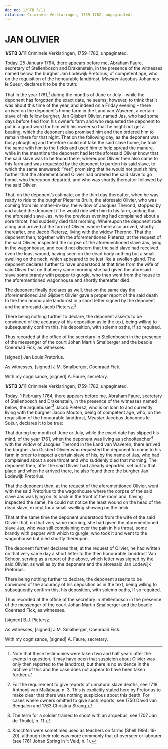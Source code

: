 ```yaml
---
doc_no: 1/STB 3/11
citation: Criminele Verklaringen, 1759-1782, unpaginated.
---
```


# JAN OLIVIER

**1/STB 3/11** Criminele Verklaringen, 1759-1782, unpaginated.

Today, 25 January 1764, there appears before me, Abraham Faure, secretary of Stellenbosch and Drakenstein, in the presence of the witnesses named below, the burgher Jan Lodewijk Pretorius, of competent age, who, on the requisition of the honourable landdrost, *Meester* Jacobus Johannes le Suëur, declares it to be the truth:

That in the year 1761,[^1] during the months of June or July – while the deponent has forgotten the exact date, he seems, however, to think that it was about this time of the year, and indeed on a Friday evening – there arrived on the deponent’s home farm in the Land van Waveren, a certain slave of his fellow burgher, Jan Gijsbert Olivier, named Jas, who had some days before fled from his owner’s farm and who requested the deponent to put in a good word for him with his owner so that he might not get a beating, which the deponent also promised him and then ordered him to remain there for that night. That on the following day, as the deponent was busy ploughing and therefore could not take the said slave home, he took the same with him to the fields and used him to help spread the manure, while in the meantime the deponent had let the aforesaid Olivier know that the said slave was to be found there, whereupon Olivier then also came to this farm and was requested by the deponent to pardon his said slave, to which the same answered: “Yes”, promising that he would not punish him; further that the aforementioned Olivier had ordered the said slave to go home, who thereupon departed, and who was shortly thereafter followed by the said Olivier.

That, on the deponent’s estimate, on the third day thereafter, when he was ready to ride to the burgher Pieter te Bruin, the aforesaid Olivier, who was coming from his mother-in-law, the widow of Jacques Therond, stopped by and asked the deponent if he would ride with him to his farm, adding that the aforesaid slave Jas, who the previous evening had complained about a sore throat, had suddenly died that morning. Whereupon the deponent rode along and arrived at the farm of Olivier, where there also arrived, shortly thereafter, one Jacob Pietersz, living with the widow Therond. That the deponent then, together with the aforementioned Pietersz, at the request of the said Olivier, inspected the corpse of the aforementioned slave Jas, lying in the wagonhouse, and could not discern that the said slave had received even the least wound, having seen on the dead body nothing but a small swelling on the neck, which appeared to be just like a swollen gland. The deponent declares further to have understood at that time from the wife of said Oliver that on that very same morning she had given the aforesaid slave some brandy with pepper to gurgle, who then went from the house to the aforementioned wagonhouse and shortly thereafter died.

The deponent finally declares as well, that on the same day the aforementioned Jan Gijsbert Olivier gave a proper report of the said death to the then honourable landdrost in a short letter signed by the deponent and the aforesaid Jacob Pietersz.[^2]

There being nothing further to declare, the deponent asserts to be convinced of the accuracy of his deposition as in the text, being willing to subsequently confirm this, his deposition, with solemn oaths, if so required.

Thus recorded at the office of the secretary in Stellenbosch in the presence of the messenger of the court Johan Martin Smalberger and the beadle Coenraad Fick, as witnesses.

\[signed\] Jan Louis Pretorius.

As witnesses, \[signed\] J.M. Smalberger, Coenraad Fick.

With my cognisance, \[signed\] A. Faure, secretary.

**1/STB 3/11** Criminele Verklaringen, 1759-1782, unpaginated.

Today, 1 February 1764, there appears before me, Abraham Faure, secretary of Stellenbosch and Drakenstein, in the presence of the witnesses named below, the arquebusier[^3] Jacob Pietersz, who is on loan to and currently living with the burgher Jacob Mouton, being of competent age, who, on the requisition of the honourable landdrost, *Meester* Jacobus Johannes le Suëur, declares it to be true:

That during the month of June or July, while the exact date has slipped his mind, of the year 1761, when the deponent was living as schoolteacher[^4] with the widow of Jacques Therond in the Land van Waveren, there arrived the burgher Jan Gijsbert Olivier who requested the deponent to come to his farm in order to inspect a certain slave of his, by the name of Jas, who had complained about a sore throat and who suddenly died that morning. The deponent then, after the said Olivier had already departed, set out to that place and when he arrived there, he also found there the burgher Jan Lodewijk Pretorius.

That the deponent then, at the request of the aforementioned Olivier, went with the said Pretorius to the wagonhouse where the corpse of the said slave Jas was lying on its back in the front of the room and, having inspected the same, he could not notice the least wound on the head of the dead slave, except for a small swelling showing on the neck.

That at the same time the deponent understood from the wife of the said Olivier that, on that very same morning, she had given the aforementioned slave Jas, who was still complaining over the pain in his throat, some brandy with pepper with which to gurgle, who took it and went to the wagonhouse but died shortly thereupon.

The deponent further declares that, at the request of Olivier, he had written on that very same day a short letter to the then honourable landdrost Van Schoor, serving as a report of the above, which letter was signed by the said Olivier, as well as by the deponent and the aforesaid Jan Lodewijk Pretorius.

There being nothing further to declare, the deponent asserts to be convinced of the accuracy of his deposition as in the text, being willing to subsequently confirm this, his deposition, with solemn oaths, if so required.

Thus recorded at the office of the secretary in Stellenbosch in the presence of the messenger of the court Johan Martin Smalberger and the beadle Coenraad Fick, as witnesses.

\[signed\] B.J. Pietersz.

As witnesses, \[signed\] J.M. Smalberger, Coenraad Fick.

With my cognisance, \[signed\] A. Faure, secretary.

[^1]: Note that these testimonies were taken two and half years after the events in question. It may have been that suspicion about Olivier was only then reported to the landdrost, but there is no evidence in the archive of this and the case does not appear to have been taken further.

[^2]: For the requirement to give reports of unnatural slave deaths, see 1718 Anthonij van Mallabaar, n. 3. This is explicitly stated here by Pretorius to make clear that there was nothing suspicious about this death. For cases where owners omitted to give such reports, see 1750 David van Bengalen and 1763 Christina Strang.

[^3]: The term for a soldier trained to shoot with an arquebus, see 1707 Jan de Thuilot, n. 11.

[^4]: *Knechten* were sometimes used as teachers on farms (Shell 1994: 19-20), although their role was more commonly that of overseer or labourer (see 1761 Johan Spring in ’t Veld, n. 1).